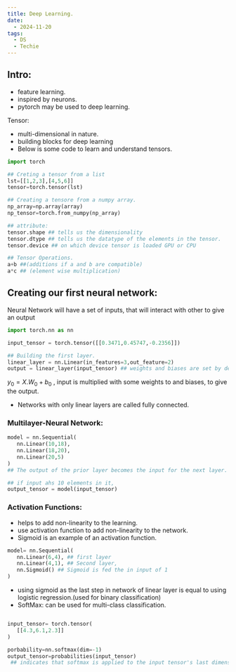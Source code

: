 ```yaml
---
title: Deep Learning.
date:
  - 2024-11-20
tags:
  - DS
  - Techie
---
```

## Intro:

- feature learning.
- inspired by neurons.
- pytorch may be used to deep learning.


Tensor:
- multi-dimensional in nature.
- building blocks for deep learning
- Below is some code to learn and understand tensors.

```python
import torch

## Creting a tensor from a list
lst=[[1,2,3],[4,5,6]]
tensor=torch.tensor(lst)

## Creating a tensore from a numpy array.
np_array=np.array(array)
np_tensor=torch.from_numpy(np_array)

## attribute:
tensor.shape ## tells us the dimensionality
tensor.dtype ## tells us the datatype of the elements in the tensor.
tensor.device ## on which device tensor is loaded GPU or CPU

## Tensor Operations.
a+b ##(additions if a and b are compatible)
a*c ## (element wise multiplication)
```


## Creating our first neural network:

Neural Network will have a set of inputs, that will interact with other to give an output

```python
import torch.nn as nn

input_tensor = torch.tensor([[0.3471,0.45747,-0.2356]])

## Building the first layer.
linear_layer = nn.Linear(in_features=3,out_feature=2)
output = linear_layer(input_tensor) ## weights and biases are set by default

```


$y_0=X.W_0+b_0$ , input is multiplied with some weights to and biases, to give the output.

- Networks with only linear layers are called fully connected.


### Multilayer-Neural Network:
```python
model = nn.Sequential(
   nn.Linear(10,18),
   nn.Linear(18,20),  
   nn.Linear(20,5)
)
## The output of the prior layer becomes the input for the next layer.

## if input ahs 10 elements in it,
output_tensor = model(input_tensor)

```

###  Activation Functions:
- helps to add non-linearity to the learning.
- use activation function to add non-linearity to the network.
- Sigmoid is an example of an activation function.

```python
model= nn.Sequential(
   nn.Linear(6,4), ## first layer
   nn.Linear(4,1), ## Second layer,
   nn.Sigmoid() ## Sigmoid is fed the in input of 1
)
```

- using sigmoid as the last step in network of linear layer is equal to using logistic regression.(used for binary classification)
- SoftMax: can be used for multi-class classification.

```python

input_tensor= torch.tensor(
   [[4.3,6.1,2.3]]
)

porbability=nn.softmax(dim=-1)
output_tensor=probabilities(input_tensor)
 ## indicates that softmax is applied to the input tensor's last dimension.
```
